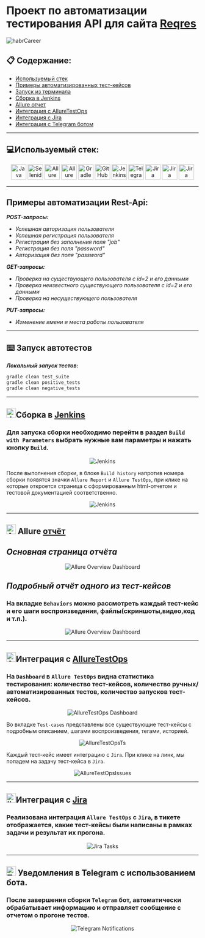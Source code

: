 # Проект по автоматизации тестирования API для сайта [Reqres](https://reqres.in/)

<img alt="habrCareer" src="media/screenshots/reqresMain.jpg">


## :clipboard: Содержание:
* <a href="#tools">Используемый стек</a>
* <a href="#cases">Примеры автоматизированных тест-кейсов</a>
* <a href="#console">Запуск из терминала</a>
* <a href="#jenkins">Сборка в Jenkins</a>
* <a href="#allure">Allure отчет</a>
* <a href="#allureTestOps">Интеграция с AllureTestOps</a>
* <a href="#jira">Интеграция с Jira</a>
* <a href="#telegram">Интеграция с Telegram ботом</a>


____
<a id="tools"></a>
## :computer:<a name="Используемый стек">**Используемый стек:**</a>

<p align="center">
<a href="https://www.java.com/"><img height= "40" width="40" title="Java" src="media/logo/java-original.svg"></a>
<a href="https://selenide.org/"><img height= "40" width="40" title="Selenide" src="media/logo/Selenide.svg"></a>
<a href="https://github.com/allure-framework/allure2"><img height= "40" width="40" title="Allure Report" src="media/logo/Allure.svg"></a>
<a href="https://qameta.io/"><img height= "40" width="40" title="Allure TestOps" src="media/logo/Allure_TO.svg"></a>
<a href="https://gradle.org/"><img height= "40" width="40" title="Gradle" src="media/logo/gradle-plain-wordmark.svg"></a>
<a href="https://github.com/"><img height= "40" width="40" title="GitHub" src="media/logo/github-original-wordmark.svg"></a>
<a href="https://www.jenkins.io/"><img height= "40" width="40" title="Jenkins" src="media/logo/jenkins-original.svg"></a>
<a href="https://web.telegram.org/a/"><img height= "40" width="40" title="Telegram" src="media/logo/Telegram.svg"></a>
<a href="https://www.atlassian.com/ru/software/jira/"><img height= "40" width="40" title="Jira" src="media/logo/Jira.svg"></a>
<a href="https://www.atlassian.com/ru/software/jira/"><img height= "40" width="40" title="Jira" src="media/logo/JUnit5.svg"></a>
<a href="https://www.atlassian.com/ru/software/jira/"><img height= "40" width="40" title="Jira" src="media/logo/Idea.svg"></a>

</p>

____
<a id="cases"></a>
## <a name="Примеры автоматизации Rest-Api">**Примеры автоматизации Rest-Api:**</a>
***POST-запросы:***
-  *Успешная авторизация пользователя*
-  *Успешная регистрация пользователя*
-  *Регистрация без заполнения поля "job"*
-  *Регистрация без поля "password"*
-  *Авторизация без поля "password"*
  
***GET-запросы:***
-  *Проверка на существующего пользователя с id=2 и его данными*
-  *Проверка неизвестного существующего пользователя с id=2 и его данными*
-  *Проверка на несуществующего пользователя*

***PUT-запросы:***
-  *Изменение имени и места работы пользователя*

____

<a id="console"></a>
## :keyboard: Запуск автотестов


***Локальный запуск тестов:***
```bash  
gradle clean test_suite
gradle clean positive_tests
gradle clean negative_tests
```
____
<a id="jenkins"></a>
## <img alt="Jenkins" height="25" src="media/logo/jenkins-original.svg" width="25"/></a><a name="Сборка"></a>Сборка в [Jenkins](https://jenkins.autotests.cloud/job/portfolio_reqres_api_test_23/)</a>
### **Для запуска сборки необходимо перейти в раздел `Build with Parameters` выбрать нужные вам параметры и нажать кнопку `Build`.**
<p align="center">  
<img title="Jenkins" src="media/screenshots/jenkinsBuild.jpg" alt="Jenkins"/>
</p>
После выполнения сборки, в блоке <code>Build history</code> напротив номера сборки появятся значки <code>Allure Report</code> и <code>Allure TestOps</code>, при клике на которые откроется страница с сформированным html-отчетом и тестовой документацией соответственно.


<p align="center">   
<img title="JenkinsBuild" src="media/screenshots/historyJenkins.jpg" alt="Jenkins"/></a>
</p>

____

<a id="allure"></a>
## <img src="media/logo/Allure.svg" height= "25" width="25"  alt="Allure"/> Allure <a target="_blank" href="https://jenkins.autotests.cloud/job/portfolio_reqres_api_test_23/12/allure/">отчёт</a>

## *Основная страница отчёта*

<p align="center">  
<img title="Allure Overview Dashboard" src="media/screenshots/allureReportMain.jpg">  
</p>  

## *Подробный отчёт одного из тест-кейсов*
### **На вкладке <code>Behaviors</code> можно рассмотреть каждый тест-кейс и его шаги воспроизведения, файлы(скриншоты,видео,код и т.п.).**
<p align="center">  
<img title="Allure Overview Dashboard" src="media/screenshots/allureReportsTK.jpg">  
</p>

____


<a id="allureTestOps"></a>
## <img alt="AllureTestOps" src="media/logo/Allure_TO.svg" height= "25" width="25" /><a name="Интеграция AllureTO"></a>Интеграция с [AllureTestOps](https://allure.autotests.cloud/project/4047/dashboards)</a>
### **На `Dashboard` в `Allure TestOps` видна статистика тестирования: количество тест-кейсов, количество ручных/автоматизированных тестов, количество запусков тест-кейсов.**
<p align="center">  
<img title="AllureTestOps Dashboard" src="media/screenshots/allureTestOpsDashBoard.jpg">
</p>

Во вкладке <code>Test-cases</code> представлены все существующие тест-кейсы с подробным описанием, шагами воспроизведения, тегами, историей.

<p align="center">   
<img title="AllureTestOpsTS" src="media/screenshots/allureTestOpsTestSuite.jpg" alt="AllureTestOpsTs">
</p>

Каждый тест-кейс имеет интеграцию с <code>Jira</code>. При клике на линк, мы попадем на задачу тест-кейса в <code>Jira</code>.

<p align="center">   
<img title="AllureTestOpsTS" src="media/screenshots/allureTestOpsIssues.jpg" alt="AllureTestOpsIssues">
</p>


____


<a id="jira"></a>
## <img alt="jiraTask" src="media/logo/Jira.svg" height= "25" width="25"/><a name="Интеграция Jira"></a>Интеграция с [Jira](https://jira.autotests.cloud/browse/HOMEWORK-1112)</a>
### **Реализована интеграция `Allure TestOps` с `Jira`, в тикете отображается, какие тест-кейсы были написаны в рамках задачи и результат их прогона.**
<p align="center">  
<img title="Jira Tasks" src="media/screenshots/jiraTask.jpg">
</p>

____

<a id="telegram"></a>
## <img title="Telegram" width="25" height="25" src="media/logo/Telegram.svg"> Уведомления в Telegram с использованием бота.
### **После завершения сборки <code>Telegram</code> бот, автоматически обрабатывает информацию и отправляет сообщение с отчетом о прогоне тестов.**

<p align="center">
<img title="Telegram Notifications" src="media/screenshots/telegramBotInfo.jpg">
</p>

